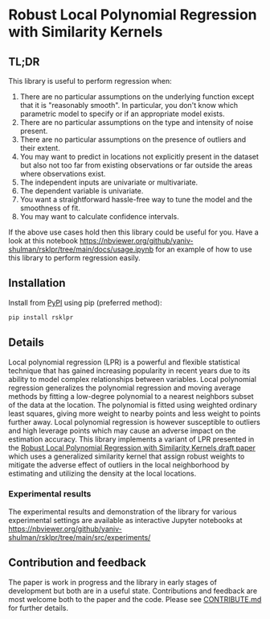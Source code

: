 # Robust Local Polynomial Regression with Similarity Kernels #

## TL;DR ##
This library is useful to perform regression when:
1. There are no particular assumptions on the underlying function except that it is "reasonably smooth". In particular,
you don't know which parametric model to specify or if an appropriate model exists. 
1. There are no particular assumptions on the type and intensity of noise present.
1. There are no particular assumptions on the presence of outliers and their extent.
1. You may want to predict in locations not explicitly present in the dataset but also not too far from existing
observations or far outside the areas where observations exist. 
1. The independent inputs are univariate or multivariate.
1. The dependent variable is univariate.
1. You want a straightforward hassle-free way to tune the model and the smoothness of fit.
1. You may want to calculate confidence intervals.

If the above use cases hold then this library could be useful for you. Have a look at this notebook
https://nbviewer.org/github/yaniv-shulman/rsklpr/tree/main/docs/usage.ipynb for an example of how to use
this library to perform regression easily.

## Installation ##
Install from [PyPI](https://pypi.org/project/rsklpr/) using pip (preferred method):
```bash
pip install rsklpr
```

## Details ##
Local polynomial regression (LPR) is a powerful and flexible statistical technique that has gained increasing popularity
in recent years due to its ability to model complex relationships between variables. Local polynomial regression
generalizes the polynomial regression and moving average methods by fitting a low-degree polynomial to a nearest
neighbors subset of the data at the location. The polynomial is fitted using weighted ordinary least squares, giving
more weight to nearby points and less weight to points further away. Local polynomial regression is however susceptible
to outliers and high leverage points which may cause an adverse impact on the estimation accuracy. This library 
implements a variant of LPR presented in the 
[Robust Local Polynomial Regression with Similarity Kernels draft paper](https://github.com/yaniv-shulman/rsklpr/tree/main/paper/rsklpr.pdf) which uses a generalized similarity kernel
that assign robust weights to mitigate the adverse effect of outliers in the local neighborhood by estimating and
utilizing the density at the local locations. 


### Experimental results ###
The experimental results and demonstration of the library for various experimental settings are available as interactive
Jupyter notebooks at https://nbviewer.org/github/yaniv-shulman/rsklpr/tree/main/src/experiments/


## Contribution and feedback ##
The paper is work in progress and the library in early stages of development but both are in a useful state.
Contributions and feedback are most welcome both to the paper and the code. Please see
[CONTRIBUTE.md](https://github.com/yaniv-shulman/rsklpr/tree/main/CONTRIBUTE.md) for further details.

